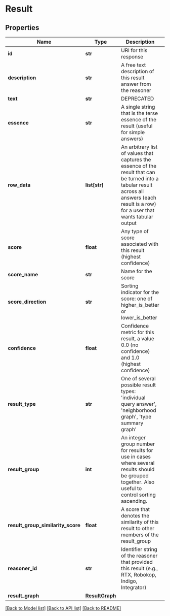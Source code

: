 # Result

## Properties
Name | Type | Description | Notes
------------ | ------------- | ------------- | -------------
**id** | **str** | URI for this response | [optional] 
**description** | **str** | A free text description of this result answer from the reasoner | [optional] 
**text** | **str** | DEPRECATED | [optional] 
**essence** | **str** | A single string that is the terse essence of the result (useful for simple answers) | [optional] 
**row_data** | **list[str]** | An arbitrary list of values that captures the essence of the result that can be turned into a tabular result across all answers (each result is a row) for a user that wants tabular output | [optional] 
**score** | **float** | Any type of score associated with this result (highest confidence) | [optional] 
**score_name** | **str** | Name for the score | [optional] 
**score_direction** | **str** | Sorting indicator for the score: one of higher_is_better or lower_is_better | [optional] 
**confidence** | **float** | Confidence metric for this result, a value 0.0 (no confidence) and 1.0 (highest confidence) | [optional] 
**result_type** | **str** | One of several possible result types: &#39;individual query answer&#39;, &#39;neighborhood graph&#39;, &#39;type summary graph&#39; | [optional] 
**result_group** | **int** | An integer group number for results for use in cases where several results should be grouped together. Also useful to control sorting ascending. | [optional] 
**result_group_similarity_score** | **float** | A score that denotes the similarity of this result to other members of the result_group | [optional] 
**reasoner_id** | **str** | Identifier string of the reasoner that provided this result (e.g., RTX, Robokop, Indigo, Integrator) | [optional] 
**result_graph** | [**ResultGraph**](ResultGraph.md) |  | [optional] 

[[Back to Model list]](../README.md#documentation-for-models) [[Back to API list]](../README.md#documentation-for-api-endpoints) [[Back to README]](../README.md)



